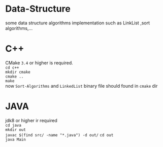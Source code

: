 # Data-Structure
some data structure algorithms implementation such as LinkList ,sort algorithms,...         
# C++
CMake `3.4` or higher is required.     
`cd c++`      
`mkdir cmake`    
`cmake ..`    
`make`   
now `Sort-Algorithms` and `LinkedList` binary file should found in `cmake` dir
# JAVA
jdk8 or higher ir required     
`cd java`   
`mkdir out`     
`javac $(find src/ -name "*.java") -d out/`
`cd out`         
`java Main`       
